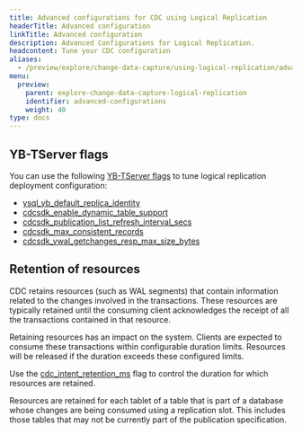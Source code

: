 ```yaml
---
title: Advanced configurations for CDC using Logical Replication
headerTitle: Advanced configuration
linkTitle: Advanced configuration
description: Advanced Configurations for Logical Replication.
headcontent: Tune your CDC configuration
aliases:
  - /preview/explore/change-data-capture/using-logical-replication/advanced-configuration/
menu:
  preview:
    parent: explore-change-data-capture-logical-replication
    identifier: advanced-configurations
    weight: 40
type: docs
---
```


## YB-TServer flags

You can use the following [YB-TServer flags](../../../../reference/configuration/yb-tserver/) to tune logical replication deployment configuration:

- [ysql_yb_default_replica_identity](../../../../reference/configuration/yb-tserver/#ysql-yb-default-replica-identity)
- [cdcsdk_enable_dynamic_table_support](../../../../reference/configuration/yb-tserver/#cdcsdk-enable-dynamic-table-support)
- [cdcsdk_publication_list_refresh_interval_secs](../../../../reference/configuration/yb-tserver/#cdcsdk-publication-list-refresh-interval-secs)
- [cdcsdk_max_consistent_records](../../../../reference/configuration/yb-tserver/#cdcsdk-max-consistent-records)
- [cdcsdk_vwal_getchanges_resp_max_size_bytes](../../../../reference/configuration/yb-tserver/#cdcsdk-vwal-getchanges-resp-max-size-bytes)

## Retention of resources

CDC retains resources (such as WAL segments) that contain information related to the changes involved in the transactions. These resources are typically retained until the consuming client acknowledges the receipt of all the transactions contained in that resource.

Retaining resources has an impact on the system. Clients are expected to consume these transactions within configurable duration limits. Resources will be released if the duration exceeds these configured limits.

Use the [cdc_intent_retention_ms](../../../../reference/configuration/yb-tserver/#cdc-intent-retention-ms) flag to control the duration for which resources are retained.

Resources are retained for each tablet of a table that is part of a database whose changes are being consumed using a replication slot. This includes those tables that may not be currently part of the publication specification.
